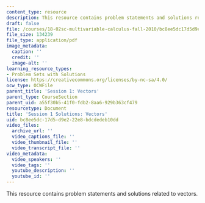 ```yaml
---
content_type: resource
description: This resource contains problem statements and solutions related to vectors.
draft: false
file: /courses/18-02sc-multivariable-calculus-fall-2010/bc8ee5dc17d5d9e222e8bdcdedeb10dd_MIT18_02SC_pb_1_comb.pdf
file_size: 134239
file_type: application/pdf
image_metadata:
  caption: ''
  credit: ''
  image-alt: ''
learning_resource_types:
- Problem Sets with Solutions
license: https://creativecommons.org/licenses/by-nc-sa/4.0/
ocw_type: OCWFile
parent_title: 'Session 1: Vectors'
parent_type: CourseSection
parent_uid: a55f30b5-41f0-fdb2-8aa6-929b363cf479
resourcetype: Document
title: 'Session 1 Solutions: Vectors'
uid: bc8ee5dc-17d5-d9e2-22e8-bdcdedeb10dd
video_files:
  archive_url: ''
  video_captions_file: ''
  video_thumbnail_file: ''
  video_transcript_file: ''
video_metadata:
  video_speakers: ''
  video_tags: ''
  youtube_description: ''
  youtube_id: ''
---
```

This resource contains problem statements and solutions related to vectors.